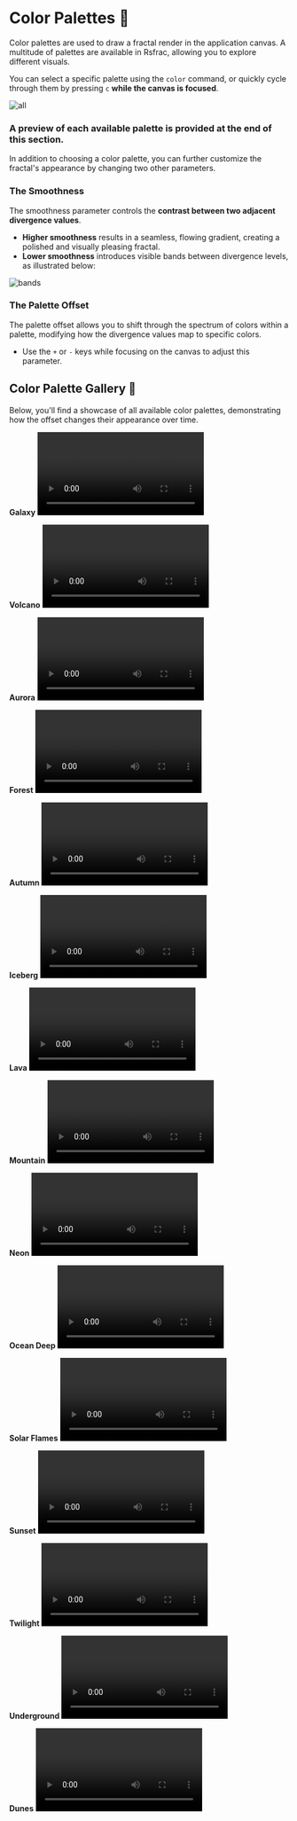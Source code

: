 # Color Palettes 🎨

Color palettes are used to draw a fractal render in the application canvas.
A multitude of palettes are available in Rsfrac, allowing you to explore different visuals.

You can select a specific palette using the `color` command, or quickly cycle through them by pressing `c` **while the canvas is focused**.

![all](/assets/palettes/all.gif)

### **A preview of each available palette is provided at the end of this section.**


In addition to choosing a color palette, you can further customize the fractal's appearance by changing two other parameters.

### The Smoothness

The smoothness parameter controls the **contrast between two adjacent divergence values**.

- **Higher smoothness** results in a seamless, flowing gradient, creating a polished and visually pleasing fractal.
- **Lower smoothness** introduces visible bands between divergence levels, as illustrated below:

![bands](/assets/bands.png)

### The Palette Offset

The palette offset allows you to shift through the spectrum of colors within a palette, modifying how the divergence values map to specific colors.

- Use the `+` or `-` keys while focusing on the canvas to adjust this parameter.

## Color Palette Gallery 🌠

Below, you'll find a showcase of all available color palettes, demonstrating how the offset changes their appearance over time.


**Galaxy**
<video controls="controls" loop="loop" autoplay="autoplay" src="/assets/palettes/galaxy.mp4"></video>

**Volcano**
<video controls="controls" loop="loop" autoplay="autoplay" src="/assets/palettes/volcano.mp4"></video>

**Aurora**
<video controls="controls" loop="loop" autoplay="autoplay" src="/assets/palettes/aurora.mp4"></video>

**Forest**
<video controls="controls" loop="loop" autoplay="autoplay" src="/assets/palettes/forest.mp4"></video>

**Autumn**
<video controls="controls" loop="loop" autoplay="autoplay" src="/assets/palettes/autumn.mp4"></video>

**Iceberg**
<video controls="controls" loop="loop" autoplay="autoplay" src="/assets/palettes/iceberg.mp4"></video>

**Lava**
<video controls="controls" loop="loop" autoplay="autoplay" src="/assets/palettes/lava.mp4"></video>

**Mountain**
<video controls="controls" loop="loop" autoplay="autoplay" src="/assets/palettes/mountain.mp4"></video>

**Neon**
<video controls="controls" loop="loop" autoplay="autoplay" src="/assets/palettes/neon.mp4"></video>

**Ocean Deep**
<video controls="controls" loop="loop" autoplay="autoplay" src="/assets/palettes/ocean_deep.mp4"></video>

**Solar Flames**
<video controls="controls" loop="loop" autoplay="autoplay" src="/assets/palettes/solar_flames.mp4"></video>

**Sunset**
<video controls="controls" loop="loop" autoplay="autoplay" src="/assets/palettes/sunset.mp4"></video>

**Twilight**
<video controls="controls" loop="loop" autoplay="autoplay" src="/assets/palettes/twilight.mp4"></video>

**Underground**
<video controls="controls" loop="loop" autoplay="autoplay" src="/assets/palettes/underground.mp4"></video>

**Dunes**
<video controls="controls" loop="loop" autoplay="autoplay" src="/assets/palettes/dunes.mp4"></video>
